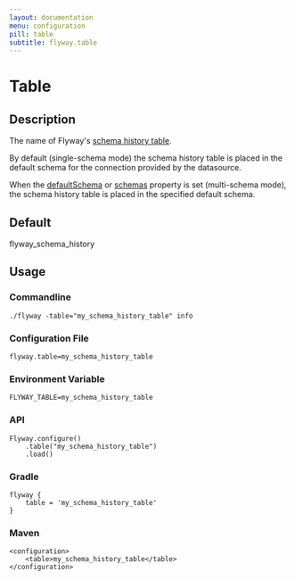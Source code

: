 ```yaml
---
layout: documentation
menu: configuration
pill: table
subtitle: flyway.table
---
```


# Table

## Description
The name of Flyway's [schema history table](/documentation/migrations#schema-history-table).

By default (single-schema mode) the schema history table is placed in the default schema for the connection provided by the datasource.

When the [defaultSchema](/documentation/configuration/defaultSchema) or [schemas](/documentation/configuration/schemas) property is set (multi-schema mode), the schema history table is placed in the specified default schema.

## Default
flyway_schema_history

## Usage

### Commandline
```
./flyway -table="my_schema_history_table" info
```

### Configuration File
```
flyway.table=my_schema_history_table
```

### Environment Variable
```
FLYWAY_TABLE=my_schema_history_table
```

### API
```
Flyway.configure()
    .table("my_schema_history_table")
    .load()
```

### Gradle
```
flyway {
    table = 'my_schema_history_table'
}
```

### Maven
```
<configuration>
    <table>my_schema_history_table</table>
</configuration>
```